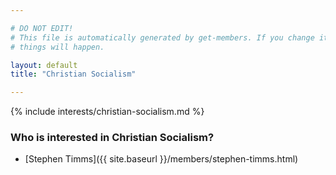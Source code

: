 ```yaml
---

# DO NOT EDIT!
# This file is automatically generated by get-members. If you change it, bad
# things will happen.

layout: default
title: "Christian Socialism"

---
```


{% include interests/christian-socialism.md %}

### Who is interested in Christian Socialism?


* [Stephen Timms]({{ site.baseurl }}/members/stephen-timms.html)
